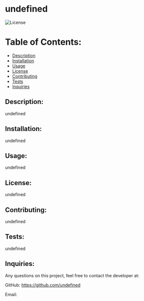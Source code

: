 
# <h1> undefined</h1>
![License](https://img.shields.io/static/v1?label=License&message=undefined&color=brightgreen)
  
# Table of Contents:
* [Description](#description)
* [Installation](#installation)
* [Usage](#usage)
* [License](#license)
* [Contributing](#contributing)
* [Tests](#tests)
* [Inquiries](#inquiries)
  
## Description:
  
undefined
  
## Installation:
  
undefined
  
## Usage:
  
undefined
  
## License: 
undefined
  
## Contributing:
  
undefined
  
## Tests:
  
undefined
  
## Inquiries:
  
Any questions on this project, feel free to contact the developer at:
  
GitHub: <https://github.com/undefined>
  
Email: <undefined>
